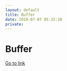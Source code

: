 ```yaml
---
layout: default
title: Buffer
date: 2018-07-07 05:32:18
private: 
---
```


# Buffer

[Go to link](https://blog.bufferapp.com/facebook-algorithm)

